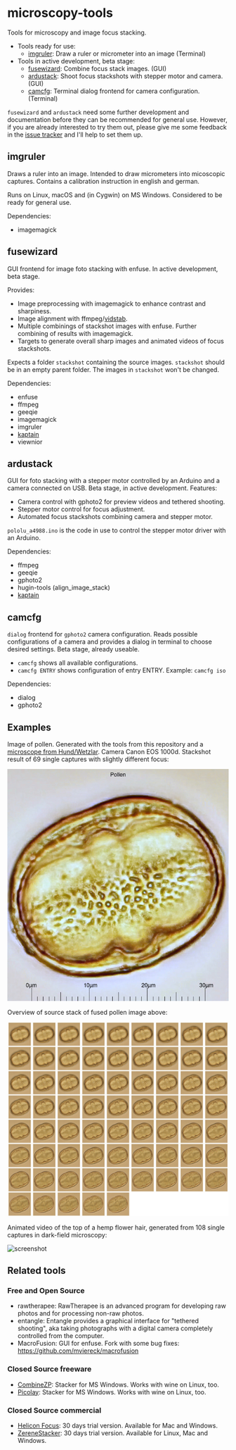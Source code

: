 # microscopy-tools

Tools for microscopy and image focus stacking.

 - Tools ready for use:
   - [imgruler](#imgruler): Draw a ruler or micrometer into an image (Terminal)
 - Tools in active development, beta stage:
   - [fusewizard](#fusewizard): Combine focus stack images. (GUI)
   - [ardustack](#ardustack): Shoot focus stackshots with stepper motor and camera. (GUI)
   - [camcfg](#camcfg): Terminal dialog frontend for camera configuration. (Terminal)
   
`fusewizard` and `ardustack` need some further development and documentation before they can be recommended for general use.
However, if you are already interested to try them out, please give me some feedback in the [issue tracker](https://github.com/mviereck/microscopy-tools/issues) and I'll help to set them up.


## imgruler

Draws a ruler into an image.
Intended to draw micrometers into micoscopic captures.
Contains a calibration instruction in english and german.

Runs on Linux, macOS and (in Cygwin) on MS Windows.
Considered to be ready for general use.

Dependencies:
 - imagemagick

## fusewizard

GUI frontend for image foto stacking with enfuse. In active development, beta stage.

Provides:
 - Image preprocessing with imagemagick to enhance contrast and sharpiness. 
 - Image alignment with ffmpeg/[vidstab](https://github.com/georgmartius/vid.stab).
 - Multiple combinings of stackshot images with enfuse. Further combining of results with imagemagick.
 - Targets to generate overall sharp images and animated videos of focus stackshots.
 
Expects a folder `stackshot` containing the source images. `stackshot` should be in an empty parent folder. The images in `stackshot` won't be changed.

Dependencies:
 - enfuse
 - ffmpeg
 - geeqie
 - imagemagick
 - imgruler
 - [kaptain](https://github.com/mviereck/kaptain)
 - viewnior
 
## ardustack
GUI for foto stacking with a stepper motor controlled by an Arduino and a camera connected on USB. Beta stage, in active development.
Features:
 - Camera control with gphoto2 for preview videos and tethered shooting.
 - Stepper motor control for focus adjustment.
 - Automated focus stackshots combining camera and stepper motor.
 
`pololu_a4988.ino` is the code in use to control the stepper motor driver with an Arduino.

Dependencies:
 - ffmpeg
 - geeqie
 - gphoto2
 - hugin-tools (align_image_stack)
 - [kaptain](https://github.com/mviereck/kaptain)
 
## camcfg
`dialog` frontend for `gphoto2` camera configuration. Reads possible configurations of a camera and provides a dialog in terminal to choose desired settings. Beta stage, already useable.
 - `camcfg` shows all available configurations.
 - `camcfg ENTRY` shows configuration of entry ENTRY. Example: `camcfg iso`
 
Dependencies:
 - dialog
 - gphoto2

## Examples

Image of pollen. Generated with the tools from this repository and a [microscope from Hund/Wetzlar](https://www.hund.de/en/). Camera Canon EOS 1000d. Stackshot result of 69 single captures with slightly different focus:

![screenshot](example.jpg)

Overview of source stack of fused pollen image above:

![screenshot](sourcetable.jpg)

Animated video of the top of a hemp flower hair, generated from 108 single captures in dark-field microscopy:

![screenshot](animate.gif)

## Related tools
### Free and Open Source
 - rawtherapee: RawTherapee is an advanced program for developing raw photos and for processing
non-raw photos.
 - entangle: Entangle provides a graphical interface for "tethered shooting", aka
taking photographs with a digital camera completely controlled from the
computer.
 - MacroFusion: GUI for enfuse. Fork with some bug fixes: https://github.com/mviereck/macrofusion
### Closed Source freeware
 - [CombineZP](https://combinezp.software.informer.com/): Stacker for MS Windows. Works with wine on Linux, too.
 - [Picolay](http://www.picolay.de/): Stacker for MS Windows. Works with wine on Linux, too.
### Closed Source commercial
 - [Helicon Focus](https://www.heliconsoft.com/heliconsoft-products/helicon-focus/): 30 days trial version. Available for Mac and Windows.
 - [ZereneStacker](https://zerenesystems.com/cms/stacker): 30 days trial version. Available for Linux, Mac and Windows.
